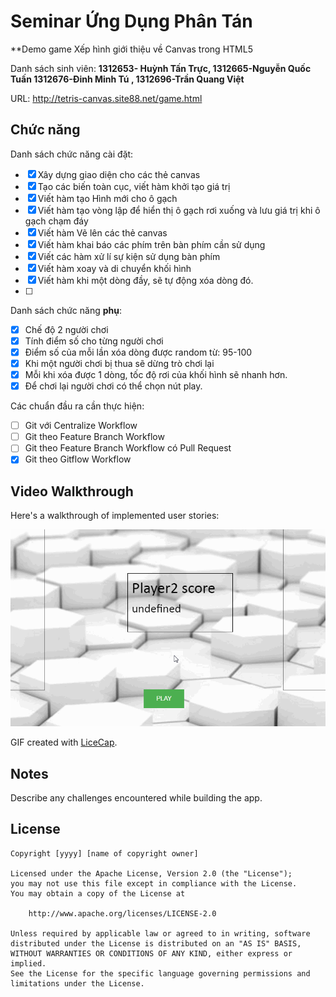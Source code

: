 # Seminar Ứng Dụng Phân Tán
**Demo game Xếp hình giới thiệu về Canvas trong HTML5

Danh sách sinh viên: **1312653- Huỳnh Tấn Trực, 1312665-Nguyễn Quốc Tuấn
					   1312676-Đinh Minh Tú , 1312696-Trần Quang Việt**

URL: http://tetris-canvas.site88.net/game.html

## Chức năng

Danh sách chức năng cài đặt:

* [x] Xây dựng giao diện cho các thẻ canvas
* [x] Tạo các biến toàn cục, viết hàm khởi tạo giá trị
* [x] Viết hàm tạo Hình mới cho ô gạch
* [x] Viết hàm tạo vòng lập để hiển thị ô gạch rơi xuống và lưu giá trị khi ô gạch chạm đáy
* [x] Viết hàm Vẽ lên các thẻ canvas 
* [X] Viết hàm khai báo các phím trên bàn phím cần sử dụng
* [x] Viết các hàm xử lí sự kiện sử dụng bàn phím
* [x] Viết hàm xoay và di chuyển khối hình
* [x] Viết hàm khi một dòng đầy, sẽ tự động xóa dòng đó.
* [ ] 

Danh sách chức năng **phụ**:

* [x] Chế độ 2 người chơi
* [x] Tính điểm số cho từng người chơi
* [x] Điểm số của mỗi lần xóa dòng được random từ: 95-100
* [x] Khi một người chơi bị thua sẽ dừng trò chơi lại
* [x] Mỗi khi xóa được 1 dòng, tốc độ rơi của khối hình sẽ nhanh hơn.
* [x] Để chơi lại người chơi có thể chọn nút play.

Các chuẩn đầu ra cần thực hiện:
* [ ] Git với Centralize Workflow
* [ ] Git theo Feature Branch Workflow
* [ ] Git theo Feature Branch Workflow có Pull Request
* [x] Git theo Gitflow Workflow

## Video Walkthrough

Here's a walkthrough of implemented user stories:

![Video Walkthrough](demo.gif)

GIF created with [LiceCap](http://www.cockos.com/licecap/).

## Notes

Describe any challenges encountered while building the app.

## License

    Copyright [yyyy] [name of copyright owner]

    Licensed under the Apache License, Version 2.0 (the "License");
    you may not use this file except in compliance with the License.
    You may obtain a copy of the License at

        http://www.apache.org/licenses/LICENSE-2.0

    Unless required by applicable law or agreed to in writing, software
    distributed under the License is distributed on an "AS IS" BASIS,
    WITHOUT WARRANTIES OR CONDITIONS OF ANY KIND, either express or implied.
    See the License for the specific language governing permissions and
    limitations under the License.